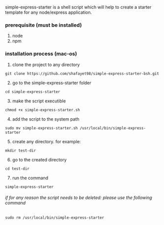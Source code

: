 simple-express-starter is a shell script which will help to create a starter template for any node/express application.

### prerequisite (must be installed)
1. node
2. npm

### installation process (mac-os)

1. clone the project to any directory
```
git clone https://github.com/shafayet98/simple-express-starter-bsh.git
```
2. go to the simple-express-starter folder
```
cd simple-express-starter
```
3. make the script executible 
```
chmod +x simple-express-starter.sh
```
4. add the script to the system path
```
sudo mv simple-express-starter.sh /usr/local/bin/simple-express-starter
```

5. create any directory. for example:

```
mkdir test-dir
```

6. go to the created directory

```
cd test-dir
```

7. run the command
```
simple-express-starter
```

###### if for any reason the script needs to be deleted: please use the following command
```
sudo rm /usr/local/bin/simple-express-starter
```